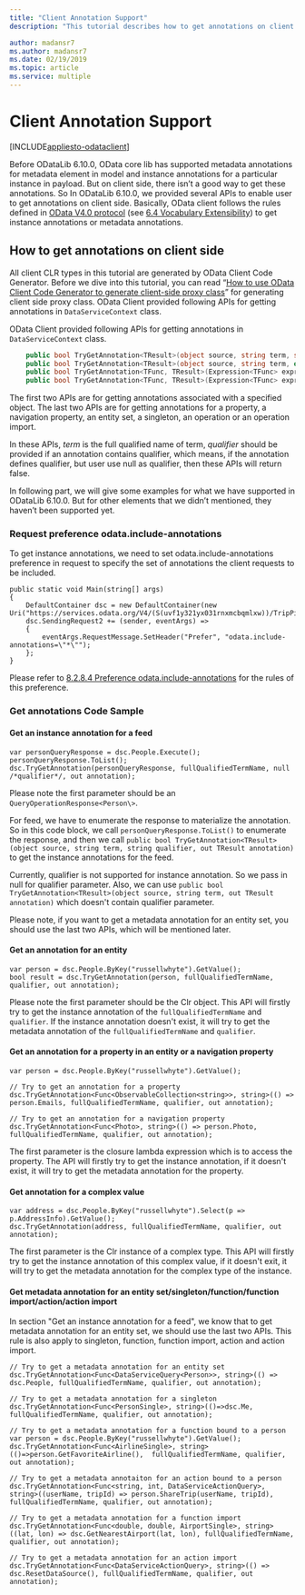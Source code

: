 ```yaml
---
title: "Client Annotation Support"
description: "This tutorial describes how to get annotations on client side"

author: madansr7
ms.author: madansr7
ms.date: 02/19/2019
ms.topic: article
ms.service: multiple
---
```


# Client Annotation Support
[INCLUDE[appliesto-odataclient](../../includes/appliesto-odataclient-v6.md)]

Before ODataLib 6.10.0, OData core lib has supported metadata annotations for metadata element in model and instance annotations for a particular instance in payload. But on client side, there isn’t a good way to get these  annotations. So In ODataLib 6.10.0, we provided several APIs to enable user to get annotations on client side. Basically, OData client follows the rules defined in [OData V4.0 protocol](https://docs.oasis-open.org/odata/odata/v4.0/errata02/os/complete/part1-protocol/odata-v4.0-errata02-os-part1-protocol-complete.html) (see [6.4 Vocabulary Extensibility](https://docs.oasis-open.org/odata/odata/v4.0/errata02/os/complete/part1-protocol/odata-v4.0-errata02-os-part1-protocol-complete.html#_Toc406398214)) to get instance annotations or metadata annotations.

## How to get annotations on client side 

All client CLR types in this tutorial are generated by OData Client Code Generator. Before we dive into this tutorial, you can read “[How to use OData Client Code Generator to generate client-side proxy class](https://blogs.msdn.microsoft.com/odatateam/2014/03/11/tutorial-sample-how-to-use-odata-client-code-generator-to-generate-client-side-proxy-class/)” for generating client side proxy class.
OData Client provided following APIs for getting annotations in `DataServiceContext` class. 

OData Client provided following APIs for getting annotations in `DataServiceContext` class.

```csharp
    public bool TryGetAnnotation<TResult>(object source, string term, string qualifier, out TResult annotation) 
    public bool TryGetAnnotation<TResult>(object source, string term, out TResult annotation)
    public bool TryGetAnnotation<TFunc, TResult>(Expression<TFunc> expression, string term, string qualifier, out TResult annotation)
    public bool TryGetAnnotation<TFunc, TResult>(Expression<TFunc> expression, string term, out TResult annotation)
```

The first two APIs are for getting annotations associated with a specified object. The last two APIs are for getting annotations for a property, a navigation property, an entity set, a singleton, an operation or an operation import.

In these APIs, *term* is the full qualified name of term, *qualifier* should be provided if an annotation contains qualifier, which means, if the annotation defines qualifier, but user use null as qualifier, then these APIs will return false.

In following part, we will give some examples for what we have supported in ODataLib 6.10.0. But for other elements that we didn’t mentioned, they haven’t been supported yet. 

### Request preference odata.include-annotations 

To get instance annotations, we need to set odata.include-annotations preference in request to specify the set of annotations the client requests to be included.

    public static void Main(string[] args)
    {
        DefaultContainer dsc = new DefaultContainer(new Uri("https://services.odata.org/V4/(S(uvf1y321yx031rnxmcbqmlxw))/TripPinServiceRW/"));
        dsc.SendingRequest2 += (sender, eventArgs) =>
        {
            eventArgs.RequestMessage.SetHeader("Prefer", "odata.include-annotations=\"*\"");
        };
    }

Please refer to [8.2.8.4 Preference odata.include-annotations](https://docs.oasis-open.org/odata/odata/v4.0/errata02/os/complete/part1-protocol/odata-v4.0-errata02-os-part1-protocol-complete.html#_Toc406398237) for the rules of this preference.

### Get annotations Code Sample 

#### Get an instance annotation for a feed 

    var personQueryResponse = dsc.People.Execute();
    personQueryResponse.ToList();
    dsc.TryGetAnnotation(personQueryResponse, fullQualifiedTermName, null /*qualifier*/, out annotation);

Please note the first parameter should be an `QueryOperationResponse<Person\>`.

For feed, we have to enumerate the response to materialize the annotation. So in this code block, we call `personQueryResponse.ToList()` to enumerate the response, and then we call `public bool TryGetAnnotation<TResult>(object source, string term, string qualifier, out TResult annotation)` to get the instance annotations for the
 feed.

Currently, qualifier is not supported for instance annotation. So we pass in null for qualifier parameter. Also, we  can use `public bool TryGetAnnotation<TResult>(object source, string term, out TResult annotation)` which doesn't contain qualifier parameter.

Please note, if you want to get a metadata annotation for an entity set, you should use the last two APIs, which will be mentioned later.
 
#### Get an annotation for an entity 

    var person = dsc.People.ByKey("russellwhyte").GetValue();
    bool result = dsc.TryGetAnnotation(person, fullQualifiedTermName, qualifier, out annotation);

Please note the first parameter should be the Clr object. This API will firstly try to get the instance annotation of the `fullQualifiedTermName` and `qualifier`. If the instance annotation doesn't exist, it will try to get the metadata annotation of the `fullQualifiedTermName` and `qualifier`. 

#### Get an annotation for a property in an entity or a navigation property

    var person = dsc.People.ByKey("russellwhyte").GetValue();

    // Try to get an annotation for a property
    dsc.TryGetAnnotation<Func<ObservableCollection<string>>, string>(() => person.Emails, fullQualifiedTermName, qualifier, out annotation);

    // Try to get an annotation for a navigation property
    dsc.TryGetAnnotation<Func<Photo>, string>(() => person.Photo, fullQualifiedTermName, qualifier, out annotation);

The first parameter is the closure lambda expression which is to access the property. The API will firstly try to get the instance annotation, if it doesn't exist, it will try to get the metadata annotation for the property.

#### Get annotation for a complex value 

    var address = dsc.People.ByKey("russellwhyte").Select(p => p.AddressInfo).GetValue();
    dsc.TryGetAnnotation(address, fullQualifiedTermName, qualifier, out annotation);


The first parameter is the Clr instance of a complex type. This API will firstly try to get the instance annotation of this complex value, if it doesn't exit, it will try to get the metadata annotation for the complex type of the instance.

#### Get metadata annotation for an entity set/singleton/function/function import/action/action import 

In section "Get an instance annotation for a feed", we know that to get metadata annotation for an entity set, we should use the last two APIs. This rule is also apply to singleton, function, function import, action and action import.

    // Try to get a metadata annotation for an entity set
    dsc.TryGetAnnotation<Func<DataServiceQuery<Person>>, string>(() => dsc.People, fullQualifiedTermName, qualifier, out annotation);
 
    // Try to get a metadata annotation for a singleton
    dsc.TryGetAnnotation<Func<PersonSingle>, string>(()=>dsc.Me, fullQualifiedTermName, qualifier, out annotation);
    
    // Try to get a metadata annotation for a function bound to a person
    var person = dsc.People.ByKey("russellwhyte").GetValue();
    dsc.TryGetAnnotation<Func<AirlineSingle>, string>(()=>person.GetFavoriteAirline(),  fullQualifiedTermName, qualifier, out annotation);

    // Try to get a metadata annotaiton for an action bound to a person
    dsc.TryGetAnnotation<Func<string, int, DataServiceActionQuery>, string>((userName, tripId) => person.ShareTrip(userName, tripId), fullQualifiedTermName, qualifier, out annotation);

    // Try to get a metadata annotation for a function import
    dsc.TryGetAnnotation<Func<double, double, AirportSingle>, string>((lat, lon) => dsc.GetNearestAirport(lat, lon), fullQualifiedTermName, qualifier, out annotation);

    // Try to get a metadata annotation for an action import
    dsc.TryGetAnnotation<Func<DataServiceActionQuery>, string>(() => dsc.ResetDataSource(), fullQualifiedTermName, qualifier, out annotation);

